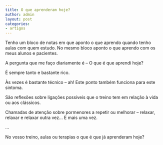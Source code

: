 ```yaml
---
title: O que aprenderam hoje?
author: admin
layout: post
categories:
- artigos
---
```

Tenho um bloco de notas em que aponto o que aprendo quando tenho aulas com quem estudo. No mesmo bloco aponto o que aprendo com os meus alunos e pacientes.

A pergunta que me faço diariamente é &#8211; O que é que aprendi hoje?

É sempre tanto e bastante rico.

Às vezes é bastante técnico &#8211; ah! Este ponto também funciona para este sintoma.

São reflexões sobre ligações possíveis que o treino tem em relação à vida ou aos clássicos.

Chamadas de atenção sobre pormenores a repetir ou melhorar &#8211; relaxar, relaxar e relaxar outra vez&#8230; E mais uma vez.

&#8230;

No vosso treino, aulas ou terapias o que é que já aprenderam hoje?
